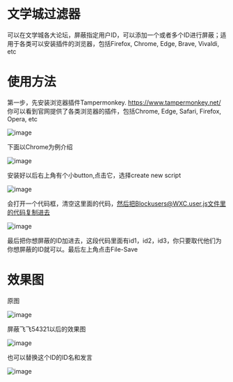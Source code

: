 # 文学城过滤器
可以在文学城各大论坛，屏蔽指定用户ID，可以添加一个或者多个ID进行屏蔽；适用于各类可以安装插件的浏览器，包括Firefox, Chrome, Edge, Brave, Vivaldi, etc

# 使用方法
第一步，先安装浏览器插件Tampermonkey. https://www.tampermonkey.net/
你可以看到官网提供了各类浏览器的插件，包括Chrome, Edge, Safari, Firefox, Opera, etc

![image](https://github.com/feifei54321/Blockusers-WXC/raw/main/images/901.png)

下面以Chrome为例介绍

![image](https://github.com/feifei54321/Blockusers-WXC/raw/main/images/902.jpg)

安装好以后右上角有个小button,点击它，选择create new script

![image](https://github.com/feifei54321/Blockusers-WXC/raw/main/images/903.jpg)

会打开一个代码框，清空这里面的代码，然后把Blockusers@WXC.user.js文件里的代码复制进去

![image](https://github.com/feifei54321/Blockusers-WXC/raw/main/images/904.jpg)

最后把你想屏蔽的ID加进去，这段代码里面有id1，id2，id3，你只要取代他们为你想屏蔽的ID就可以。最后左上角点击File-Save

# 效果图

原图

![image](https://github.com/feifei54321/Blockusers-WXC/raw/main/images/1001.png)

屏蔽飞飞54321以后的效果图

![image](https://github.com/feifei54321/Blockusers-WXC/raw/main/images/1002.png)

也可以替换这个ID的ID名和发言

![image](https://github.com/feifei54321/Blockusers-WXC/raw/main/images/1003.png)



